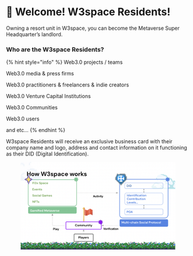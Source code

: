 # 🖖 Welcome! W3space Residents!

Owning a resort unit in W3space, you can become the Metaverse Super Headquarter’s landlord.&#x20;

### Who are the W3space Residents?&#x20;

{% hint style="info" %}
Web3.0 projects / teams

Web3.0 media & press firms

Web3.0 practitioners & freelancers & indie creators

Web3.0 Venture Capital Institutions

Web3.0 Communities

Web3.0 users

and etc...
{% endhint %}

W3space Residents will receive an exclusive business card with their company name and logo, address and contact information on it functioning as their DID (Digital Identification).

<figure><img src="../.gitbook/assets/image (3) (2).png" alt=""><figcaption></figcaption></figure>
